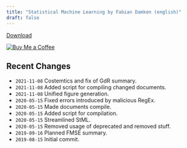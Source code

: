 ```yaml
---
title: "Statistical Machine Learning by Fabian Damken (english)"
draft: false
---
```


[Download](statml-summary.pdf)

[![Buy Me a Coffee](https://cdn.ko-fi.com/cdn/kofi1.png?v=3)](https://ko-fi.com/fdamken)

## Recent Changes
- `2021-11-08` Costemtics and fix of GdR summary.
- `2021-11-08` Added script for compiling changed documents.
- `2021-11-08` Unified figure generation.
- `2020-05-15` Fixed errors introduced by malicious RegEx.
- `2020-05-15` Made documents compile.
- `2020-05-15` Added script for compilation.
- `2020-05-15` Streamlined StML.
- `2020-05-15` Removed usage of deprecated and removed stuff.
- `2019-09-16` Planned FMSE summary.
- `2019-08-15` Initial commit.
